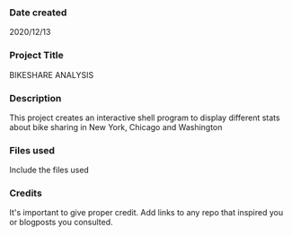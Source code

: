 ### Date created
2020/12/13

### Project Title
BIKESHARE ANALYSIS

### Description
This project creates an interactive shell program to display different stats about bike sharing
in New York, Chicago and Washington

### Files used
Include the files used

### Credits
It's important to give proper credit. Add links to any repo that inspired you or blogposts you consulted.

